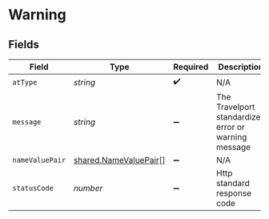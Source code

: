 # Warning


## Fields

| Field                                                                 | Type                                                                  | Required                                                              | Description                                                           | Example                                                               |
| --------------------------------------------------------------------- | --------------------------------------------------------------------- | --------------------------------------------------------------------- | --------------------------------------------------------------------- | --------------------------------------------------------------------- |
| `atType`                                                              | *string*                                                              | :heavy_check_mark:                                                    | N/A                                                                   | Error                                                                 |
| `message`                                                             | *string*                                                              | :heavy_minus_sign:                                                    | The Travelport standardized error or warning message                  |                                                                       |
| `nameValuePair`                                                       | [shared.NameValuePair](../../../sdk/models/shared/namevaluepair.md)[] | :heavy_minus_sign:                                                    | N/A                                                                   |                                                                       |
| `statusCode`                                                          | *number*                                                              | :heavy_minus_sign:                                                    | Http standard response code                                           |                                                                       |